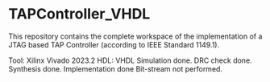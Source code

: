 # TAPController_VHDL

This repository contains the complete workspace of the implementation of a JTAG based TAP Controller (according to IEEE Standard 1149.1). 

Tool: Xilinx Vivado 2023.2
HDL: VHDL
Simulation done.
DRC check done.
Synthesis done.
Implementation done
Bit-stream not performed.
